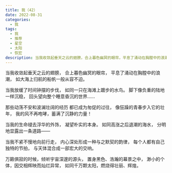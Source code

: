 ```yaml
---
title: 我（42）
date: 2022-08-31
categories:
  - 我
tags:
  - 我
  - 推荐
  - 星空
  - 太阳
  - 恢宏
description: 当我收敛起垂天之云的翅膀，合上暮色幽冥的眼帘，平息了涌动在胸膛中的浪潮，如大海上归航的船帆一般从容不迫。
---
```


当我收敛起垂天之云的翅膀，
合上暮色幽冥的眼帘，
平息了涌动在胸膛中的浪潮，
如大海上归航的船帆一般从容不迫。

当我放缓了时间钟摆的步伐，
如同一只在海滩上踱步的水鸟。
脚下像负重的陆地一样沉稳，
回头望向整个睡意昏沉的世界……

那些动荡不安和波澜壮阔的经历
都已成为匆促的过往，
像狂躁的青春步入它的壮年，
我的风不再咆哮，蓄满了沉静的力量！

当我的生命褪去浮华的外饰，
凝望朴实的本身。
如同高涨之后退潮的海水，
分明地显露出一条道路——

当我不紧不慢地向前行走，
内心深处形成一种与之默契的韵律，
每个人都有自己独特的节拍，
与天体混合成一部宏大的交响。

万籁俱寂的时候，倾听宇宙深邃的源头，
置身黑色、浩瀚的幕景之中，
渺小的个体，因交相辉映而灿烂异常，
如同千万颗太阳，燃烧得壮丽、辉煌。
